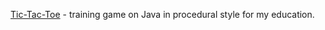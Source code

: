 [Tic-Tac-Toe](https://github.com/dimio/Course-Java-GB/tree/master/src/Theme03) - training game on Java in procedural style for my education.
